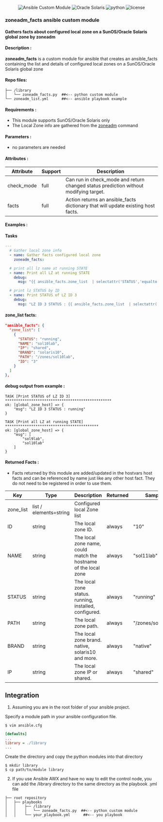 <meta name="author" content="Marco Noce">
<meta name="description" content="Gathers facts about configured local zone on a SunOS/Oracle Solaris global zone by zoneadm">
<meta name="copyright" content="Marco Noce 2024">
<meta name="keywords" content="ansible, module, fact, solaris, zoneadm, zone">

<div align="center">

![Ansible Custom Module][ansible-shield]
![Oracle Solaris][solaris-shield]
![python][python-shield]
![license][license-shield]

</div>


### zoneadm_facts ansible custom module
#### Gathers facts about configured local zone on a SunOS/Oracle Solaris global zone by zoneadm

#### Description :

<b>zoneadm_facts</b> is a custom module for ansible that creates an ansible_facts containing the list and details of configured local zones on a SunOS/Oracle Solaris global zone

#### Repo files:

```
├── /library                
│   └── zoneadm_facts.py  ##<-- python custom module
└── zoneadm_list.yml      ##<-- ansible playbook example
```

#### Requirements :

*  This module supports SunOS/Oracle Solaris only
*  The Local Zone info are gathered from the [zoneadm] command

#### Parameters :

*  no parameters are needed

#### Attributes :

|Attribute |Support|Description                                                                         |
|----------|-------|------------------------------------------------------------------------------------|
|check_mode|full   |Can run in check_mode and return changed status prediction without modifying target.|
|facts     |full   |Action returns an ansible_facts dictionary that will update existing host facts.    |

#### Examples :

#### Tasks
```yaml
---
  # Gather local zone info
  - name: Gather facts configured local zone
    zoneadm_facts:

  # print all lz name at running STATE
  - name: Print all LZ at running STATE
    debug:
      msg: "{{ ansible_facts.zone_list  | selectattr('STATUS','equalto', 'running' ) | map(attribute='NAME') }}"

  # print lz STATUS by ID
  - name: Print STATUS of LZ ID 3
    debug:
      msg: "LZ ID 3 STATUS : {{ ansible_facts.zone_list  | selectattr('ID','equalto', '3' ) | map(attribute='STATUS') | first }}"

```
#### zone_list facts:
```json
"ansible_facts": {
  "zone_list": [
    {
      "STATUS": "running",
      "NAME": "sol10lab",
      "IP": "shared",
      "BRAND": "solaris10",
      "PATH": "/zones/sol10lab",
      "ID": "3"
    }
  ]
},
```
#### debug output from example :
```
TASK [Print STATUS of LZ ID 3] *************************************************
ok: [global_zone_host] => {
    "msg": "LZ ID 3 STATUS : running"
}
```
```
TASK [Print all LZ at running STATE] *******************************************
ok: [global_zone_host] => {
    "msg": [
        "sol9lab",
        "sol10lab"
    ]
}
```
#### Returned Facts :

*  Facts returned by this module are added/updated in the hostvars host facts and can be referenced by name just like any other host fact. They do not need to be registered in order to use them.

|Key       |Type                  |Description                                                                       |Returned|Sample            |
|----------|----------------------|----------------------------------------------------------------------------------|------- |------------------|
|zone_list |list / elements=string|Configured local Zone list                                                        |        |                  |
|ID        |string                |The local zone ID.                                                                |always  |"10"              |
|NAME      |string                |The local zone name, could match the hostname of the local zone                   |always  |"sol11lab"        |
|STATUS    |string                |The local zone status. running, installed, configured.                            |always  |"running"         |
|PATH      |string                |The local zone path.                                                              |always  |"/zones/sol11lab" |
|BRAND     |string                |The local zone brand. native, solaris10 and more.                                 |always  |"native"          |
|IP        |string                |The local zone IP or shared.                                                      |always  |"shared"          |

## Integration

1. Assuming you are in the root folder of your ansible project.

Specify a module path in your ansible configuration file.

```shell
$ vim ansible.cfg
```
```ini
[defaults]
...
library = ./library
...
```

Create the directory and copy the python modules into that directory

```shell
$ mkdir library
$ cp path/to/module library
```

2. If you use Ansible AWX and have no way to edit the control node, you can add the /library directory to the same directory as the playbook .yml file

```
├── root repository
│   ├── playbooks
│   │    ├── /library                
│   │    │   └── zoneadm_facts.py  ##<-- python custom module
│   │    └── your_playbook.yml      ##<-- you playbook
```   

[ansible-shield]: https://img.shields.io/badge/Ansible-custom%20module-blue?style=for-the-badge&logo=ansible&logoColor=lightgrey
[solaris-shield]: https://img.shields.io/badge/oracle-solaris-red?style=for-the-badge&logo=oracle&logoColor=red
[python-shield]: https://img.shields.io/badge/python-blue?style=for-the-badge&logo=python&logoColor=yellow
[license-shield]: https://img.shields.io/github/license/nomakcooper/zoneadm_facts?style=for-the-badge&label=LICENSE

[zoneadm]: https://docs.oracle.com/en/operating-systems/solaris/oracle-solaris/11.4/use-zones/using-zoneadm-command.html
